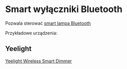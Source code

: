 # Smart wyłączniki Bluetooth
Pozwala sterować [smart lampą Bluetooth](Smart-lampy-Bluetooth)

Przykładowe urządzenia:
## Yeelight
[Yeelight Wireless Smart Dimmer](../producenci/Yeelight/Yeelight-Wireless-Smart-Dimmer)
